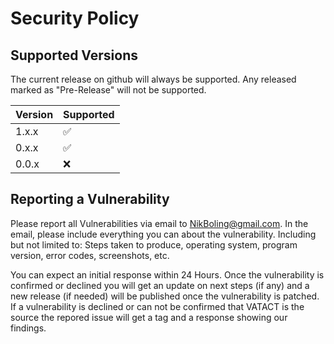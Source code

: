# Security Policy

## Supported Versions
The current release on github will always be supported. Any released marked as "Pre-Release" will not be supported.

| Version | Supported          |
| ------- | ------------------ |
| 1.x.x   | :white_check_mark: |
| 0.x.x   | :white_check_mark: |
| 0.0.x   | :x:                |

## Reporting a Vulnerability

Please report all Vulnerabilities via email to NikBoling@gmail.com. In the email, please include everything you can about the vulnerability. Including but not limited to: Steps taken to produce, operating system, program version, error codes, screenshots, etc. 

You can expect an initial response within 24 Hours. Once the vulnerability is confirmed or declined you will get an update on next steps (if any) and a new release (if needed) will be published once the vulnerability is patched.
If a vulnerability is declined or can not be confirmed that VATACT is the source the repored issue will get a tag and a response showing our findings.
